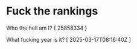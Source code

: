 # Fuck the rankings

Who the hell am I?
{ 25858334 }

What fucking year is it?
[ 2025-03-17T08:16:40Z ]
